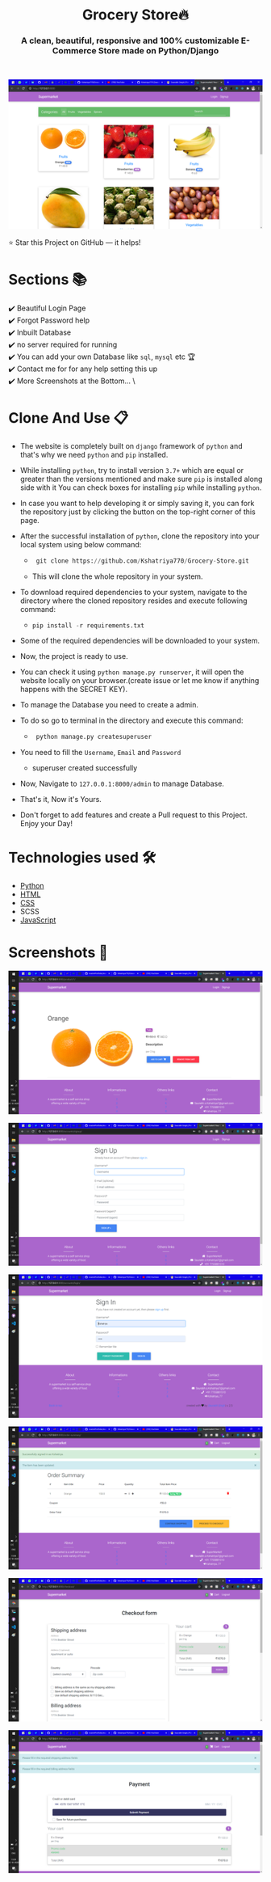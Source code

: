 <h1 align="center"> Grocery Store🔥 </h1> 
<h3 align="center"> A clean, beautiful, responsive and 100% customizable E-Commerce Store made on Python/Django </h3>
<br>
<p align="center"> 
    <a href="https://github.com/Kshatriya770/Grocery-Store/blob/master/images/frontimage.png" target="_blank">
    <img src="images/frontimage.png"/>
  </a>
</p>

:star: Star this Project on GitHub — it helps!

# Sections 📚

✔️ Beautiful Login Page \
✔️ Forgot Password help \
✔️ Inbuilt Database \
✔️ no server required for running\
✔️ You can add your own Database like `sql`, `mysql` etc 🏆\
✔️ Contact me for for any help setting this up \
✔️ More Screenshots at the Bottom... \

# Clone And Use 📋

- The website is completely built on `django` framework of `python` and that's why we need `python` and `pip` installed.
- While installing `python`, try to install version `3.7+` which are equal or greater than the versions mentioned and make sure `pip` is installed along side with it You can check boxes for installing `pip` while installing `python`.
- In case you want to help developing it or simply saving it, you can fork the repository just by clicking the button on the top-right corner of this page.
- After the successful installation of `python`, clone the repository into your local system using below command:
  - ```python
     git clone https://github.com/Kshatriya770/Grocery-Store.git
    ```
  - This will clone the whole repository in your system.
- To download required dependencies to your system, navigate to the directory where the cloned repository resides and execute following command:
  - ```python
    pip install -r requirements.txt
    ```
- Some of the required dependencies will be downloaded to your system.
- Now, the project is ready to use.
- You can check it using `python manage.py runserver`, it will open the website locally on your browser.(create issue or let me know if anything happens with the SECRET KEY).
- To manage the Database you need to create a admin.
- To do so go to terminal in the directory and execute this command:
  - ```python
     python manage.py createsuperuser
    ```
-  You need to fill the `Username`, `Email` and `Password`
    - superuser created successfully
- Now, Navigate to `127.0.0.1:8000/admin` to manage Database.

- That's it, Now it's Yours. 
- Don't forget to add features and create a Pull request to this Project. Enjoy your Day!

# Technologies used 🛠️

- [Python](https://python.org/)
- [HTML](https://www.w3schools.com/html/)
- [CSS](https://www.w3schools.com/css/)
- SCSS
- [JavaScript](https://www.javascript.com/)

# Screenshots 🌈

<p align="center"> 
    <a href="https://github.com/Kshatriya770/Grocery-Store/blob/master/images/productpage.png" target="_blank">
    <img src="images/productpage.png"/>
  </a>
</p>

<p align="center"> 
    <a href="https://github.com/Kshatriya770/Grocery-Store/blob/master/images/signin.png" target="_blank">
    <img src="images/signup.png"/>
  </a>
</p>

<p align="center"> 
    <a href="https://github.com/Kshatriya770/Grocery-Store/blob/master/images/signup.png" target="_blank">
    <img src="images/signin.png"/>
  </a>
</p>

<p align="center"> 
    <a href="https://github.com/Kshatriya770/Grocery-Store/blob/master/images/cart.png" target="_blank">
    <img src="images/cart.png"/>
  </a>
</p>

<p align="center"> 
    <a href="https://github.com/Kshatriya770/Grocery-Store/blob/master/images/address.png" target="_blank">
    <img src="images/address.png"/>
  </a>
</p>

<p align="center"> 
    <a href="https://github.com/Kshatriya770/Grocery-Store/blob/master/images/payment.png" target="_blank">
    <img src="images/payment.png"/>
  </a>
</p>